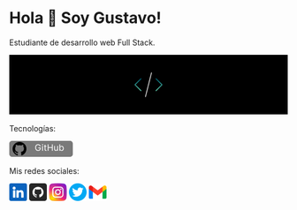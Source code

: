 # Hola 👋 Soy Gustavo!
Estudiante de desarrollo web Full Stack.

![Background](https://github.com/gusdellac/gusdellac/blob/main/4182a9dd330c6442c4a1fbc78274d838.png)

Tecnologías:

![GitHub](https://github.com/gusdellac/gusdellac/blob/main/github-component.png)


Mis redes sociales: 

[![Linkedin](https://github.com/gusdellac/gusdellac/blob/main/linkedin.png)](https://www.linkedin.com/in/gustavo-de-llac-2803b5177/) 
[![Github](https://github.com/gusdellac/gusdellac/blob/main/github.png)](https://github.com/gusdellac) 
[![Instagram](https://github.com/gusdellac/gusdellac/blob/main/instagram.png)](http://instagram.com/gustavodellac) 
[![Twitter](https://github.com/gusdellac/gusdellac/blob/main/gorjeo.png)](https://twitter.com/gus_dellac) 
[![Gmail](https://github.com/gusdellac/gusdellac/blob/main/gmail.png)](gustavodellac@gmail.com) 


